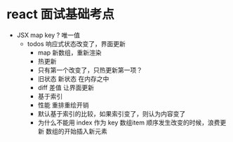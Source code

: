 # react 面试基础考点

- JSX map key ? 唯一值
  - todos 响应式状态改变了，界面更新
    - map 新数组，重新渲染
    - 热更新
    - 只有第一个改变了，只热更新第一项？
    - 旧状态 新状态 在内存之中
    - diff 差值 让界面更新
    - 基于索引
    - 性能
      重排重绘开销
    - 默认基于索引的比较，如果索引变了，则认为内容变了
    - 为什么不能用 index 作为 key
      数组item 顺序发生改变的时候，浪费更新
      数组的开始插入新元素
